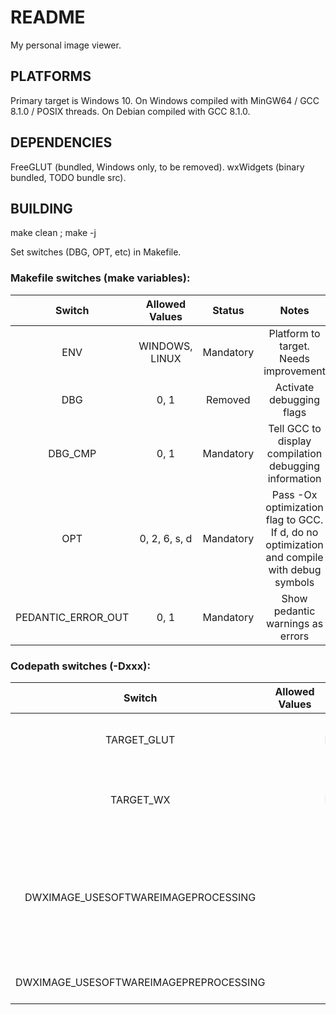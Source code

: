 # README
My personal image viewer.

## PLATFORMS
Primary target is Windows 10.
On Windows compiled with MinGW64 / GCC 8.1.0 / POSIX threads.
On Debian compiled with GCC 8.1.0.

## DEPENDENCIES
FreeGLUT (bundled, Windows only, to be removed).
wxWidgets (binary bundled, TODO bundle src).

## BUILDING
make clean ; make -j

Set switches (DBG, OPT, etc) in Makefile.

### Makefile switches (make variables):
Switch|Allowed Values|Status|Notes
:---:|:---:|:---:|:---:
ENV|WINDOWS, LINUX|Mandatory|Platform to target. Needs improvement
DBG|0, 1|Removed|Activate debugging flags
DBG_CMP|0, 1|Mandatory|Tell GCC to display compilation debugging information
OPT|0, 2, 6, s, d|Mandatory|Pass -Ox optimization flag to GCC. If d, do no optimization and compile with debug symbols
PEDANTIC_ERROR_OUT|0, 1|Mandatory|Show pedantic warnings as errors

### Codepath switches (-Dxxx):
Switch|Allowed Values|Status|Notes
:---:|:---:|:---:|:---:
TARGET_GLUT||Removed|Use GLUT codepath (no shared code)
TARGET_WX||Removed|Use wxWidgets for windowing frontend
DWXIMAGE_USESOFTWAREIMAGEPROCESSING||Optional (wip, broken)|Read image buffer into system memory, filter, and pass filtered buffer to OpenGL
DWXIMAGE_USESOFTWAREIMAGEPREPROCESSING||Optional (wip, broken)|Parse jpegs for metadata
